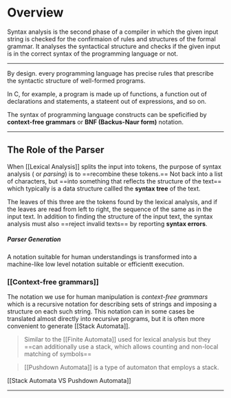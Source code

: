 # Overview
Syntax analysis is the second phase of a compiler in which the given input string is checked for the confirmaion of rules and structures of the formal grammar. It analyses the syntactical structure and checks if the given input is in the correct syntax of the programming language or not.

---
By design. every programming language has precise rules that prescribe the syntactic structure of well-formed programs. 

In C, for example, a program is made up of functions, a function out of declarations and statements, a stateent out of expressions, and so on.

The syntax of programming language constructs can be speficified by **context-free grammars** or **BNF (Backus-Naur form)** notation.

---
## The Role of the Parser
When [[Lexical Analysis]] splits the input into tokens, the purpose of syntax analysis ( or *parsing*) is to ==recombine these tokens.== Not back into a list of characters, but ==into something that reflects the structure of the text== which typically is a data structure callled the **syntax tree** of the text. 

The leaves of this three are the tokens found by the lexical analysis, and if the leaves are read from left to right, the sequence of the same as in the input text. In addition to finding the structure of the input text, the syntax analysis must also ==reject invalid texts== by reporting **syntax errors**.

##### Parser Generation
A notation suitable for human understandings is transformed into a machine-like low level notation suitable or efficientt execution.

### [[Context-free grammars]]
The notation we use for human manipulation is *context-free grammars* which is a recursive notation for describing sets of strings and imposing a structure on each such string. This notation can in some cases be translated almost directly into recursive programs, but it is often more convenient to generate [[Stack Automata]]. 
> Similar to the [[Finite Automata]] used for lexical analysis but they ==can additionally use a stack, which allows counting and non-local matching of symbols==

> [[Pushdown Automata]]  is a type of automaton that employs a stack.

[[Stack Automata VS Pushdown Automata]]


---
